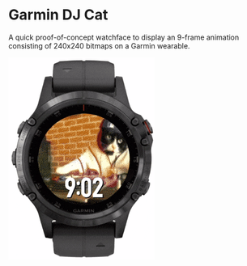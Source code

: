 # Garmin DJ Cat

A quick proof-of-concept watchface to display an 9-frame animation consisting of 240x240 bitmaps on a Garmin wearable.

![](artwork/djcat.gif)
